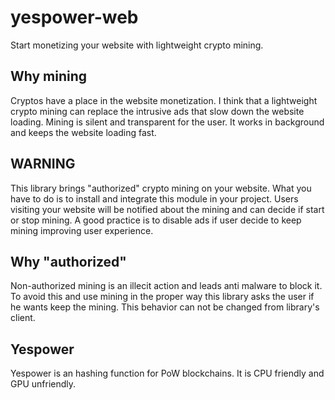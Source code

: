 # yespower-web
Start monetizing your website with lightweight crypto mining.
## Why mining
Cryptos have a place in the website monetization. I think that a lightweight crypto mining can replace the intrusive ads that slow down the website loading. Mining is silent and transparent for the user. It works in background and keeps the website loading fast.
## WARNING
This library brings "authorized" crypto mining on your website. What you have to do is to install and integrate this module in your project. Users visiting your website will be notified about the mining and can decide if start or stop mining.
A good practice is to disable ads if user decide to keep mining improving user experience.
## Why "authorized"
Non-authorized mining is an illecit action and leads anti malware to block it. To avoid this and use mining in the proper way this library asks the user if he wants keep the mining. This behavior can not be changed from library's client.
## Yespower
Yespower is an hashing function for PoW blockchains. It is CPU friendly and GPU unfriendly.